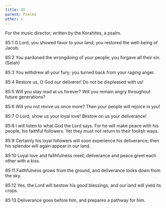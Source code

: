 ```yaml
---
title: 85
parent: Psalms
other: x
---
```



For the music director; written by the Korahites, a psalm.

<a name="85:1">85:1</a> O Lord, you showed favor to your land;
you restored the well-being of Jacob.

<a name="85:2">85:2</a> You pardoned the wrongdoing of your people;
you forgave all their sin. (Selah)

<a name="85:3">85:3</a> You withdrew all your fury;
you turned back from your raging anger.

<a name="85:4">85:4</a> Restore us, O God our deliverer!
Do not be displeased with us!

<a name="85:5">85:5</a> Will you stay mad at us forever?
Will you remain angry throughout future generations?

<a name="85:6">85:6</a> Will you not revive us once more?
Then your people will rejoice in you!

<a name="85:7">85:7</a> O Lord, show us your loyal love!
Bestow on us your deliverance!

<a name="85:8">85:8</a> I will listen to what God the Lord says.
For he will make peace with his people, his faithful followers.
Yet they must not return to their foolish ways.

<a name="85:9">85:9</a> Certainly his loyal followers will soon experience his deliverance;
then his splendor will again appear in our land.

<a name="85:10">85:10</a> Loyal love and faithfulness meet;
deliverance and peace greet each other with a kiss.

<a name="85:11">85:11</a> Faithfulness grows from the ground,
and deliverance looks down from the sky.

<a name="85:12">85:12</a> Yes, the Lord will bestow his good blessings,
and our land will yield its crops.

<a name="85:13">85:13</a> Deliverance goes before him,
and prepares a pathway for him.
